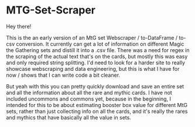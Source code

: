 # MTG-Set-Scraper

Hey there!  

This is the an early version of an MtG set Webscraper / to-DataFrame / to-csv conversion.  It currently can get a lot of information on different Magic the Gathering sets and distill it into a .csv file.  There was a need for regex in the scraping of the actual text that's on the cards, but mostly this was easy and only required string splitting.  I'd need to look for a harder site to really showcase webscraping and data engineering, but this is what I have for now / shows that I can write code a bit cleaner.

But yeah with this you can pretty quickly download and save an entire set and all the information about all the rare and mythic cards.  I have not included uncommons and commons yet, because in the beginning, I intended for this to be about estimating booster box value for different MtG sets, rather than just collecting info on all the cards, and it's really the rares and mythics that have basically all the value in sets.
